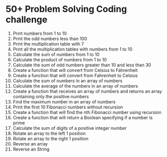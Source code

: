 # 50+ Problem Solving Coding challenge

1. Print numbers from 1 to 10
1. Print the odd numbers less than 100
1. Print the multiplication table with 7
1. Print all the multiplication tables with numbers from 1 to 10
1. Calculate the sum of numbers from 1 to 10
1. Calculate the product of numbers from 1 to 10
1. Calculate the sum of odd numbers greater than 10 and less than 30
1. Create a function that will convert from Celsius to Fahrenheit
1. Create a function that will convert from Fahrenheit to Celsius
1. Calculate the sum of numbers in an array of numbers
1. Calculate the average of the numbers in an array of numbers
1. Create a function that receives an array of numbers and returns an array containing only the positive numbers
1. Find the maximum number in an array of numbers
1. Print the first 10 Fibonacci numbers without recursion
1. Create a function that will find the nth Fibonacci number using recursion
1. Create a function that will return a Boolean specifying if a number is prime
1. Calculate the sum of digits of a positive integer number
1. Rotate an array to the left 1 position
1. Rotate an array to the right 1 position
1. Reverse an array
1. Reverse an String
